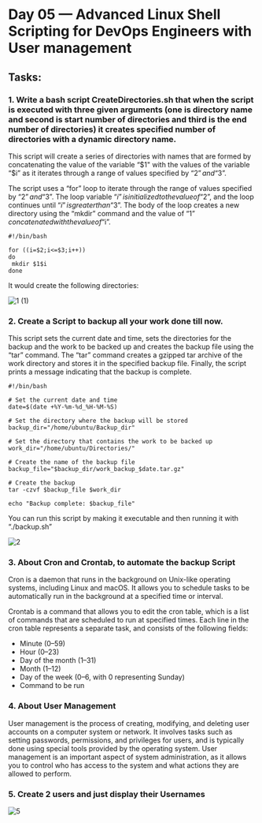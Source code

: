 # Day 05 — Advanced Linux Shell Scripting for DevOps Engineers with User management
## Tasks:

### 1. Write a bash script CreateDirectories.sh that when the script is executed with three given arguments (one is directory name and second is start number of directories and third is the end number of directories) it creates specified number of directories with a dynamic directory name.
This script will create a series of directories with names that are formed by concatenating the value of the variable “$1" with the values of the variable “$i” as it iterates through a range of values specified by “$2” and “$3”.

The script uses a “for” loop to iterate through the range of values specified by “$2” and “$3”. The loop variable “$i” is initialized to the value of “$2”, and the loop continues until “$i” is greater than “$3”. The body of the loop creates a new directory using the “mkdir” command and the value of “$1” concatenated with the value of “$i”.
```
#!/bin/bash 

for ((i=$2;i<=$3;i++))
do 
 mkdir $1$i
done
```
It would create the following directories:

![1 (1)](https://user-images.githubusercontent.com/121767243/218311797-3ef92119-1bae-444c-a453-9bc38b6559af.png)

### 2. Create a Script to backup all your work done till now.
This script sets the current date and time, sets the directories for the backup and the work to be backed up and creates the backup file using the “tar” command. The “tar” command creates a gzipped tar archive of the work directory and stores it in the specified backup file. Finally, the script prints a message indicating that the backup is complete.
```
#!/bin/bash

# Set the current date and time
date=$(date +%Y-%m-%d_%H-%M-%S)

# Set the directory where the backup will be stored
backup_dir="/home/ubuntu/Backup_dir"

# Set the directory that contains the work to be backed up
work_dir="/home/ubuntu/Directories/"

# Create the name of the backup file
backup_file="$backup_dir/work_backup_$date.tar.gz"

# Create the backup
tar -czvf $backup_file $work_dir

echo "Backup complete: $backup_file"
```
You can run this script by making it executable and then running it with “./backup.sh”

![2](https://user-images.githubusercontent.com/121767243/218311873-3b5a5a60-1cb8-46c6-a2e2-3577f655eedd.png)

### 3. About Cron and Crontab, to automate the backup Script
Cron is a daemon that runs in the background on Unix-like operating systems, including Linux and macOS. It allows you to schedule tasks to be automatically run in the background at a specified time or interval.

Crontab is a command that allows you to edit the cron table, which is a list of commands that are scheduled to run at specified times. Each line in the cron table represents a separate task, and consists of the following fields:

* Minute (0–59)
* Hour (0–23)
* Day of the month (1–31)
* Month (1–12)
* Day of the week (0–6, with 0 representing Sunday)
* Command to be run
### 4. About User Management
User management is the process of creating, modifying, and deleting user accounts on a computer system or network. It involves tasks such as setting passwords, permissions, and privileges for users, and is typically done using special tools provided by the operating system. User management is an important aspect of system administration, as it allows you to control who has access to the system and what actions they are allowed to perform.

### 5. Create 2 users and just display their Usernames

![5](https://user-images.githubusercontent.com/121767243/218311946-400b5ca2-1e3f-4c42-abe5-3c633dcc4ee2.png)


